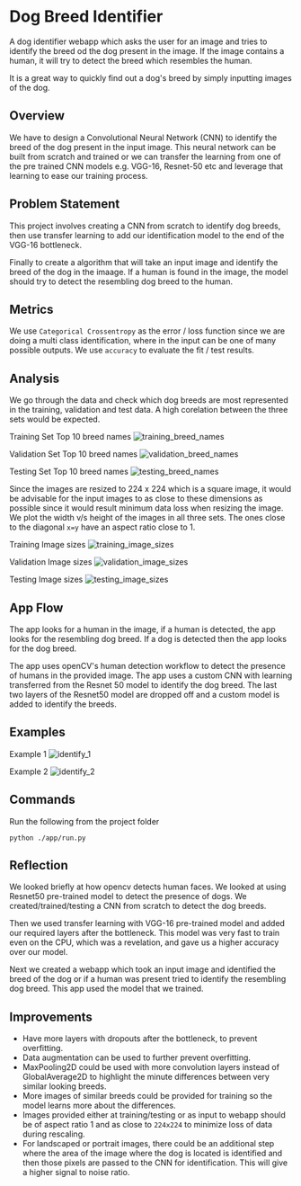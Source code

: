 # Dog Breed Identifier

A dog identifier webapp which asks the user for an image and tries to identify the breed od the dog present in the image. If the image contains a human, it will try to detect the breed which resembles the human.

It is a great way to quickly find out a dog's breed by simply inputting images of the dog.

## Overview
We have to design a Convolutional Neural Network (CNN) to identify the breed of the dog present in the input image. This neural network can be built from scratch and trained or we can transfer the learning from one of the pre trained CNN models e.g. VGG-16, Resnet-50 etc and leverage that learning to ease our training process.

## Problem Statement
This project involves creating a CNN from scratch to identify dog breeds, then use transfer learning to add our identification model to the end of the VGG-16 bottleneck. 

Finally to create a algorithm that will take an input image and identify the breed of the dog in the imaage. If a human is found in the image, the model should try to detect the resembling dog breed to the human.

## Metrics
We use `Categorical Crossentropy` as the error / loss function since we are doing a multi class identification, where in the input can be one of many possible outputs. We use `accuracy` to evaluate the fit / test results.


## Analysis
We go through the data and check which dog breeds are most represented in the training, validation and test data. A high corelation between the three sets would be expected. 

Training Set Top 10 breed names
![training_breed_names](imgs/training_breed_names.png)

Validation Set Top 10 breed names
![validation_breed_names](imgs/validation_breed_names.png)

Testing Set Top 10 breed names
![testing_breed_names](imgs/testing_breed_names.png)

Since the images are resized to 224 x 224 which is a square image, it would be advisable for the input images to as close to these dimensions as possible since it would result minimum data loss when resizing the image. We plot the width v/s height of the images in all three sets. The ones close to the diagonal `x=y` have an aspect ratio close to 1.

Training Image sizes
![training_image_sizes](imgs/train_image_sizes.png)

Validation Image sizes
![validation_image_sizes](imgs/validation_image_sizes.png)

Testing Image sizes
![testing_image_sizes](imgs/test_image_sizes.png)


## App Flow

The app looks for a human in the image, if a human is detected, the app looks for the resembling dog breed. If a dog is detected then the app looks for the dog breed.

The app uses openCV's human detection workflow to detect the presence of humans in the provided image. 
The app uses a custom CNN with learning transferred from the Resnet 50 model to identify the dog breed. The last two layers of the Resnet50 model are dropped off and a custom model is added to identify the breeds.


## Examples
Example 1
![identify_1](imgs/identify_1.png)

Example 2
![identify_2](imgs/identify_2.png)


## Commands

Run the following from the project folder

`python ./app/run.py`

## Reflection
We looked briefly at how opencv detects human faces. We looked at using Resnet50 pre-trained model to detect the presence of dogs. We created/trained/testing a CNN from scratch to detect the dog breeds. 

Then we used transfer learning with VGG-16 pre-trained model and added our required layers after the bottleneck. This model was very fast to train even on the CPU, which was a revelation, and gave us a higher accuracy over our model. 

Next we created a webapp which took an input image and identified the breed of the dog or if a human was present tried to identify the resembling dog breed. This app used the model that we trained.

## Improvements
- Have more layers with dropouts after the bottleneck, to prevent overfitting.
- Data augmentation can be used to further prevent overfitting.
- MaxPooling2D could be used with more convolution layers instead of GlobalAverage2D to highlight the minute differences between very similar looking breeds.
- More images of similar breeds could be provided for training so the model learns more about the differences.
- Images provided either at training/testing or as input to webapp should be of aspect ratio 1 and as close to `224x224` to minimize loss of data during rescaling.
- For landscaped or portrait images, there could be an additional step where the area of the image where the dog is located is identified and then those pixels are passed to the CNN for identification. This will give a higher signal to noise ratio.